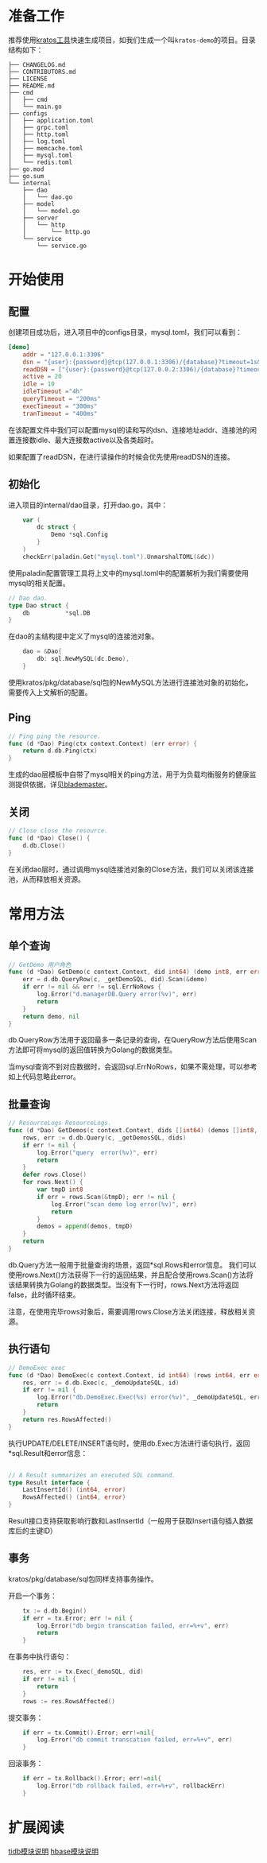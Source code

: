 # 准备工作

推荐使用[kratos工具](kratos-tool.md)快速生成项目，如我们生成一个叫`kratos-demo`的项目。目录结构如下：

```
├── CHANGELOG.md
├── CONTRIBUTORS.md
├── LICENSE
├── README.md
├── cmd
│   ├── cmd
│   └── main.go
├── configs
│   ├── application.toml
│   ├── grpc.toml
│   ├── http.toml
│   ├── log.toml
│   ├── memcache.toml
│   ├── mysql.toml
│   └── redis.toml
├── go.mod
├── go.sum
└── internal
    ├── dao
    │   └── dao.go
    ├── model
    │   └── model.go
    ├── server
    │   └── http
    │       └── http.go
    └── service
        └── service.go
```

# 开始使用

## 配置

创建项目成功后，进入项目中的configs目录，mysql.toml，我们可以看到：

```toml
[demo]
	addr = "127.0.0.1:3306"
	dsn = "{user}:{password}@tcp(127.0.0.1:3306)/{database}?timeout=1s&readTimeout=1s&writeTimeout=1s&parseTime=true&loc=Local&charset=utf8mb4,utf8"
	readDSN = ["{user}:{password}@tcp(127.0.0.2:3306)/{database}?timeout=1s&readTimeout=1s&writeTimeout=1s&parseTime=true&loc=Local&charset=utf8mb4,utf8","{user}:{password}@tcp(127.0.0.3:3306)/{database}?timeout=1s&readTimeout=1s&writeTimeout=1s&parseTime=true&loc=Local&charset=utf8,utf8mb4"]
	active = 20
	idle = 10
	idleTimeout ="4h"
	queryTimeout = "200ms"
	execTimeout = "300ms"
	tranTimeout = "400ms"
```

在该配置文件中我们可以配置mysql的读和写的dsn、连接地址addr、连接池的闲置连接数idle、最大连接数active以及各类超时。

如果配置了readDSN，在进行读操作的时候会优先使用readDSN的连接。

## 初始化

进入项目的internal/dao目录，打开dao.go，其中：

```go
    var (
		dc struct {
			Demo *sql.Config
		}
    )
	checkErr(paladin.Get("mysql.toml").UnmarshalTOML(&dc))
```
使用paladin配置管理工具将上文中的mysql.toml中的配置解析为我们需要使用mysql的相关配置。

```go
// Dao dao.
type Dao struct {
	db          *sql.DB
}
```

在dao的主结构提中定义了mysql的连接池对象。

```go
	dao = &Dao{
        db: sql.NewMySQL(dc.Demo),
	}
```

使用kratos/pkg/database/sql包的NewMySQL方法进行连接池对象的初始化，需要传入上文解析的配置。

## Ping

```go
// Ping ping the resource.
func (d *Dao) Ping(ctx context.Context) (err error) {
	return d.db.Ping(ctx)
}
```

生成的dao层模板中自带了mysql相关的ping方法，用于为负载均衡服务的健康监测提供依据，详见[blademaster](blademaster-quickstart.md)。

## 关闭

```go
// Close close the resource.
func (d *Dao) Close() {
	d.db.Close()
}
```

在关闭dao层时，通过调用mysql连接池对象的Close方法，我们可以关闭该连接池，从而释放相关资源。

# 常用方法

## 单个查询 

```go
// GetDemo 用户角色
func (d *Dao) GetDemo(c context.Context, did int64) (demo int8, err error) {
	err = d.db.QueryRow(c, _getDemoSQL, did).Scan(&demo)
	if err != nil && err != sql.ErrNoRows {
		log.Error("d.managerDB.Query error(%v)", err)
		return
	}
	return demo, nil
}
```

db.QueryRow方法用于返回最多一条记录的查询，在QueryRow方法后使用Scan方法即可将mysql的返回值转换为Golang的数据类型。

当mysql查询不到对应数据时，会返回sql.ErrNoRows，如果不需处理，可以参考如上代码忽略此error。

## 批量查询

```go
// ResourceLogs ResourceLogs.
func (d *Dao) GetDemos(c context.Context, dids []int64) (demos []int8, err error) {
	rows, err := d.db.Query(c, _getDemosSQL, dids)
	if err != nil {
		log.Error("query  error(%v)", err)
		return
	}
	defer rows.Close()
	for rows.Next() {
		var tmpD int8
		if err = rows.Scan(&tmpD); err != nil {
			log.Error("scan demo log error(%v)", err)
			return
		}
		demos = append(demos, tmpD)
	}
	return
}
```

db.Query方法一般用于批量查询的场景，返回*sql.Rows和error信息。
我们可以使用rows.Next()方法获得下一行的返回结果，并且配合使用rows.Scan()方法将该结果转换为Golang的数据类型。当没有下一行时，rows.Next方法将返回false，此时循环结束。

注意，在使用完毕rows对象后，需要调用rows.Close方法关闭连接，释放相关资源。

## 执行语句 

```go
// DemoExec exec
func (d *Dao) DemoExec(c context.Context, id int64) (rows int64, err error) {
	res, err := d.db.Exec(c, _demoUpdateSQL, id)
	if err != nil {
		log.Error("db.DemoExec.Exec(%s) error(%v)", _demoUpdateSQL, err)
		return
	}
	return res.RowsAffected()
}
```

执行UPDATE/DELETE/INSERT语句时，使用db.Exec方法进行语句执行，返回*sql.Result和error信息：

```go

// A Result summarizes an executed SQL command.
type Result interface {
	LastInsertId() (int64, error)
	RowsAffected() (int64, error)
}
```

Result接口支持获取影响行数和LastInsertId（一般用于获取Insert语句插入数据库后的主键ID）


## 事务

kratos/pkg/database/sql包同样支持事务操作。

开启一个事务：

```go
	tx := d.db.Begin()
	if err = tx.Error; err != nil {
		log.Error("db begin transcation failed, err=%+v", err)
		return
	}
```

在事务中执行语句：

```go
    res, err := tx.Exec(_demoSQL, did)
	if err != nil {
		return
	}
	rows := res.RowsAffected()
```

提交事务：

```go
    if err = tx.Commit().Error; err!=nil{
        log.Error("db commit transcation failed, err=%+v", err)
    }
```

回滚事务：

```go
    if err = tx.Rollback().Error; err!=nil{
    	log.Error("db rollback failed, err=%+v", rollbackErr)
    }
```

# 扩展阅读

[tidb模块说明](database-tidb.md)
[hbase模块说明](database-hbase.md)